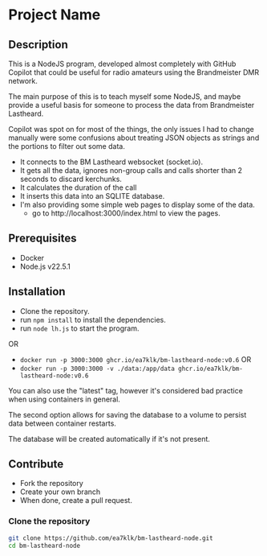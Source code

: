 # Project Name

## Description
This is a NodeJS program, developed almost completely with GitHub Copilot that could be useful for radio amateurs using the Brandmeister DMR network. 

The main purpose of this is to teach myself some NodeJS, and maybe provide a useful basis for someone to process the data from Brandmeister Lastheard. 

Copilot was spot on for most of the things, the only issues I had to change manually were some confusions about treating JSON objects as strings and the portions to filter out some data. 

- It connects to the BM Lastheard websocket (socket.io).  
- It gets all the data, ignores non-group calls and calls shorter than 2 seconds to discard kerchunks.  
- It calculates the duration of the call
- It inserts this data into an SQLITE database.  
- I'm also providing some simple web pages to display some of the data. 
  - go to http://localhost:3000/index.html to view the pages. 

## Prerequisites
- Docker
- Node.js v22.5.1

## Installation

- Clone the repository. 
- run ```npm install``` to install the dependencies.
- run  ```node lh.js``` to start the program.  

OR

- ```docker run -p 3000:3000 ghcr.io/ea7klk/bm-lastheard-node:v0.6```
OR 
- ```docker run -p 3000:3000 -v ./data:/app/data ghcr.io/ea7klk/bm-lastheard-node:v0.6```

You can also use the "latest" tag, however it's considered bad practice when using containers in general.  

The second option allows for saving the database to a volume to persist data between container restarts. 

The database will be created automatically if it's not present. 

## Contribute
- Fork the repository
- Create your own branch
- When done, create a pull request. 

### Clone the repository
```bash
git clone https://github.com/ea7klk/bm-lastheard-node.git
cd bm-lastheard-node
